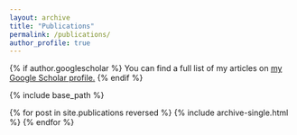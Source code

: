 ```yaml
---
layout: archive
title: "Publications"
permalink: /publications/
author_profile: true
---
```


{% if author.googlescholar %}
  You can find a full list of my articles on <u><a href="https://scholar.google.com/citations?user=8qB-798AAAAJ&hl=en">my Google Scholar profile</a>.</u>
{% endif %}

{% include base_path %}

{% for post in site.publications reversed %}
  {% include archive-single.html %}
{% endfor %}
